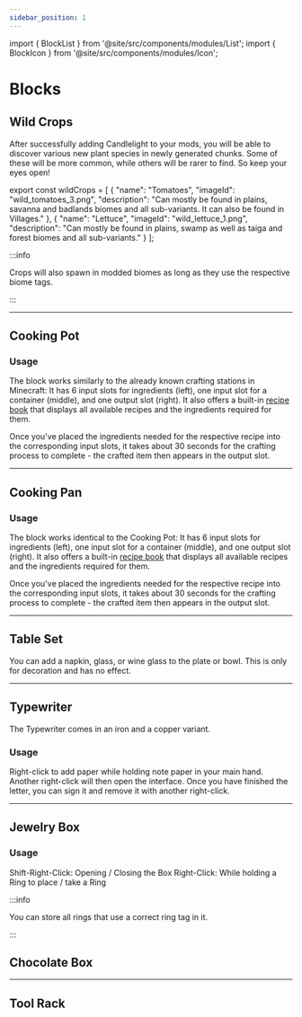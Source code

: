 ```yaml
---
sidebar_position: 1
---
```

import { BlockList } from '@site/src/components/modules/List';
import { BlockIcon } from '@site/src/components/modules/Icon';



# Blocks
## Wild Crops
After successfully adding Candlelight to your mods, you will be able to discover various new plant species in newly generated chunks. Some of these will be more common, while others will be rarer to find. So keep your eyes open!

<BlockList modId="candlelight" list={wildCrops} />

export const wildCrops = [
  {
    "name": "Tomatoes",
    "imageId": "wild_tomatoes_3.png",
    "description": "Can mostly be found in plains, savanna and badlands biomes and all sub-variants. It can also be found in Villages."
  },
  {
    "name": "Lettuce",
    "imageId": "wild_lettuce_1.png",
    "description": "Can mostly be found in plains, swamp as well as taiga and forest biomes and all sub-variants."
  }
];

:::info

Crops will also spawn in modded biomes as long as they use the respective biome tags.

:::

***

## Cooking Pot
<BlockIcon modId="candlelight" imageId="cooking_pot.png" description="The Cooking Pot is one of your primary crafting station for making Food." />

### Usage
The block works similarly to the already known crafting stations in Minecraft: It has 6 input slots for ingredients (left), one input slot for a container (middle), and one output slot (right). It also offers a built-in [recipe book](common.md#recipe-book) that displays all available recipes and the ingredients required for them.

Once you've placed the ingredients needed for the respective recipe into the corresponding input slots, it takes about 30 seconds for the crafting process to complete - the crafted item then appears in the output slot.

***

## Cooking Pan
<BlockIcon modId="candlelight" imageId="cooking_pan.png" description="Similar to the Cooking Pot the Cooking Pan is one of your primary crafting station for making Food." />

### Usage
The block works identical to the Cooking Pot: It has 6 input slots for ingredients (left), one input slot for a container (middle), and one output slot (right). It also offers a built-in [recipe book](common.md#recipe-book) that displays all available recipes and the ingredients required for them.

Once you've placed the ingredients needed for the respective recipe into the corresponding input slots, it takes about 30 seconds for the crafting process to complete - the crafted item then appears in the output slot.

***

## Table Set
<BlockIcon modId="candlelight" imageId="wine_glass.png" description="Please come to the table! The plate or bowl is not just for decoration; you can also place all kinds of food items on it and eat from them. You'll then receive an additional bonus to hunger and saturation." />

You can add a napkin, glass, or wine glass to the plate or bowl. This is only for decoration and has no effect.

***

## Typewriter
<BlockIcon modId="candlelight" imageId="typewriter_iron.png" description="The typewriter is ideal for writing longer letters - and of course, it's also perfect for decoration." />
The Typewriter comes in an iron and a copper variant.

### Usage
Right-click to add paper while holding note paper in your main hand. Another right-click will then open the interface. Once you have finished the letter, you can sign it and remove it with another right-click.

***

## Jewelry Box
<BlockIcon modId="candlelight" imageId="jewelry_box.png" description="Planning a wedding? Store and display collected rings." />

### Usage

Shift-Right-Click: Opening / Closing the Box Right-Click: While holding a Ring to place / take a Ring

:::info

You can store all rings that use a correct ring tag in it.

:::

## Chocolate Box
<BlockIcon modId="candlelight" imageId="chocolate_box.png" description="A box full of luck! ... or chocolate. You can eat from it up to 6 times after placing it. Share it with your friends or eat it all by yourself." />

***

## Tool Rack
<BlockIcon modId="candlelight" imageId="tool_rack.png" description="The ideal storage solution for your tools and pans." />

